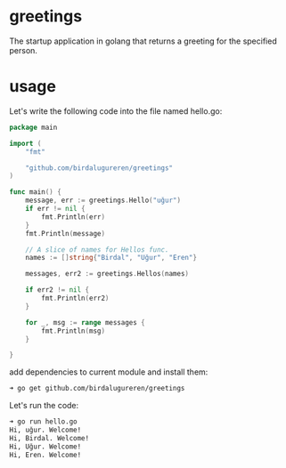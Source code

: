 # greetings
The startup application in golang that returns a greeting for the specified person.

# usage
Let's write the following code into the file named hello.go:

```go
package main

import (
	"fmt"

	"github.com/birdalugureren/greetings"
)

func main() {
	message, err := greetings.Hello("uğur")
	if err != nil {
		fmt.Println(err)
	}
	fmt.Println(message)

	// A slice of names for Hellos func.
	names := []string{"Birdal", "Uğur", "Eren"}

	messages, err2 := greetings.Hellos(names)

	if err2 != nil {
		fmt.Println(err2)
	}

	for _, msg := range messages {
		fmt.Println(msg)
	}

}

```
add dependencies to current module and install them:

```sh
➜ go get github.com/birdalugureren/greetings
```

Let's run the code:
```sh
➜ go run hello.go
Hi, uğur. Welcome!
Hi, Birdal. Welcome!
Hi, Uğur. Welcome!
Hi, Eren. Welcome!
```
